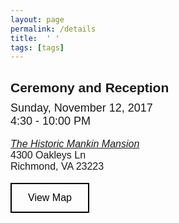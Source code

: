 ```yaml
---
layout: page
permalink: /details
title:  ' '
tags: [tags]
---
```

<style>

h2  {margin-bottom: 10px; font-family: 'Raleway', sans-serif !important;}
p    {font-size: 18px;  margin: 0px; font-family: 'Raleway', sans-serif !important;
      line-height= 1em;}
.small {font-size: 16px;}
.button {
    /*background-color: #4CAF50;*/
    border: 2px solid black;
    color: black;
    padding: 13px 26px;
    text-align: center;
    text-decoration: none;
    display: inline-block;
    font-size: 16px;
    /*margin: 4px 2px;*/
    cursor: pointer;
    font-family: 'Raleway', sans-serif !important;
}
.button:hover {

    background-color: black;
    color: white;
}

</style>

<div class="text-center">
<h2><b>Ceremony and Reception</b></h2>
<p> Sunday, November 12, 2017</p>
<p> 4:30 - 10:00 PM</p>
</div>
<br>
<div class="text-center">
<p class="small"><i><a href="http://www.historicmankinmansion.com/" target="blank">The Historic Mankin Mansion</a></i></p>
<p class="small"> 4300 Oakleys Ln</p>
<p class="small"> Richmond, VA 23223</p>
</div>

<br>
<div class="text-center">
<a href="https://www.google.com/maps/place/Historic+Mankin+Mansion+Wedding+Resort+and+Bed+%26+Breakfast/@37.536359,-77.348861,17z/data=!3m1!4b1!4m5!3m4!1s0x89b11a3af94f13f9:0xd4edc81aac269ff2!8m2!3d37.536359!4d-77.346667" target="blank" class="button">View Map</a>
</div>
